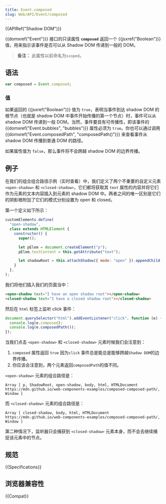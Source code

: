 ```yaml
---
title: Event.composed
slug: Web/API/Event/composed
---
```


{{APIRef("Shadow DOM")}}

{{domxref("Event")}} 接口的只读属性 **`composed`** 返回一个 {{jsxref("Boolean")}} 值，用来指示该事件是否可以从 Shadow DOM 传递到一般的 DOM。

> **备注：** 此属性以前命名为`scoped`。

## 语法

```js
var composed = Event.composed;
```

### 值

如果返回的 {{jsxref("Boolean")}} 值为 `true`，表明当事件到达 shadow DOM 的根节点（也就是 shadow DOM 中事件开始传播的第一个节点）时，事件可以从 shadow DOM 传递到一般 DOM。当然，事件要具有可传播性，即该事件的 {{domxref("Event.bubbles", "bubbles")}} 属性必须为 `true`。你也可以通过调用 {{domxref("Event.composedPath", "composedPath()")}} 来查看事件从 shadow DOM 传播到普通 DOM 的路径。

如果属性值为 `false`，那么事件将不会跨越 shadow DOM 的边界传播。

## 例子

在我们的组合组合路径示例（实时查看）中，我们定义了两个不重要的自定义元素 `<open-shadow>` 和 `<closed-shadow>`，它们都将获取其 `text` 属性的内容并将它们作为元素的文本内容插入到元素的 shadow DOM 中。两者之间的唯一区别是它们的阴影根附加了它们的模式分别设置为 open 和 closed。

第一个定义如下所示：

```js
customElements.define(
  "open-shadow",
  class extends HTMLElement {
    constructor() {
      super();

      let pElem = document.createElement("p");
      pElem.textContent = this.getAttribute("text");

      let shadowRoot = this.attachShadow({ mode: "open" }).appendChild(pElem);
    }
  },
);
```

我们将他们插入我们的页面当中：

```html
<open-shadow text="I have an open shadow root"></open-shadow>
<closed-shadow text="I have a closed shadow root"></closed-shadow>
```

然后在 `html` 标签上监听 click 事件：

```js
document.querySelector("html").addEventListener("click", function (e) {
  console.log(e.composed);
  console.log(e.composedPath());
});
```

当我们点击 `<open-shadow>` 和 `<closed-shadow>` 元素时候我们会注意到：

1. `composed` 属性返回 `true` 因为`click` 事件总是能总是能够跨越`Shadow DOM`的边界传播。
2. 你应该会注意到，两个元素返回`composedPath`的值不同。

`<open-shadow>` 元素的组合路径是：

```
Array [ p, ShadowRoot, open-shadow, body, html, HTMLDocument https://mdn.github.io/web-components-examples/composed-composed-path/, Window ]
```

而 `<closed-shadow>` 元素的组合路径是：

```
Array [ closed-shadow, body, html, HTMLDocument https://mdn.github.io/web-components-examples/composed-composed-path/, Window ]
```

第二种情况下，监听器只会捕获到 `<closed-shadow>` 元素本身，而不会去继续捕捉该元素中的节点。

## 规范

{{Specifications}}

## 浏览器兼容性

{{Compat}}
